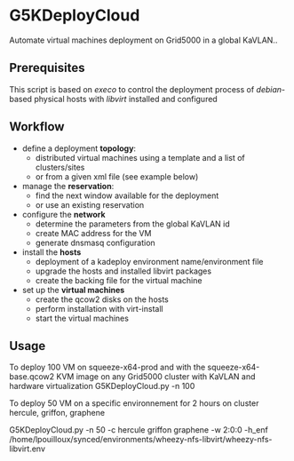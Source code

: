 G5KDeployCloud
==============

Automate virtual machines deployment on Grid5000 in a global KaVLAN..


## Prerequisites
This script is based on *execo* to control the deployment process of *debian*-based physical hosts
with *libvirt* installed and configured

## Workflow
* define a deployment **topology**:
  * distributed virtual machines using a template and a list of clusters/sites
  * or from a given xml file (see example below)
* manage the **reservation**:
  * find the next window available for the deployment
  * or use an existing reservation
* configure the **network** 
  * determine the parameters from the global KaVLAN id
  * create MAC address for the VM
  * generate dnsmasq configuration
* install the **hosts**
  * deployment of a kadeploy environment name/environment file
  * upgrade the hosts and installed libvirt packages
  * create the backing file for the virtual machine
* set up the **virtual machines**
  * create the qcow2 disks on the hosts
  * perform installation with virt-install
  * start the virtual machines

## Usage
To deploy 100 VM on squeeze-x64-prod and with the squeeze-x64-base.qcow2 KVM image
on any Grid5000 cluster with KaVLAN and hardware virtualization
  G5KDeployCloud.py -n 100 

To deploy 50 VM on a specific environnement for 2 hours on cluster hercule, griffon, graphene 

  G5KDeployCloud.py -n 50 -c hercule griffon graphene -w 2:0:0 -h_enf /home/lpouilloux/synced/environments/wheezy-nfs-libvirt/wheezy-nfs-libvirt.env 




